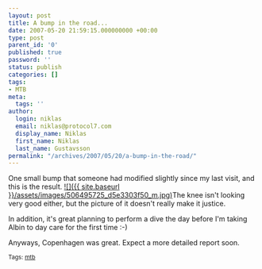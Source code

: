 ```yaml
---
layout: post
title: A bump in the road...
date: 2007-05-20 21:59:15.000000000 +00:00
type: post
parent_id: '0'
published: true
password: ''
status: publish
categories: []
tags:
- MTB
meta:
  tags: ''
author:
  login: niklas
  email: niklas@protocol7.com
  display_name: Niklas
  first_name: Niklas
  last_name: Gustavsson
permalink: "/archives/2007/05/20/a-bump-in-the-road/"
---
```

One small bump that someone had modified slightly since my last visit, and this is the result. [![]({{ site.baseurl }}/assets/images/506495725_d5e3303f50_m.jpg)](http://farm1.static.flickr.com/213/506495725_d5e3303f50_b.jpg)The knee isn't looking very good either, but the picture of it doesn't really make it justice.

In addition, it's great planning to perform a dive the day before I'm taking Albin to day care for the first time :-)

Anyways, Copenhagen was great. Expect a more detailed report soon.

<small>Tags: <a rel="tag" href="http://technorati.com/tag/mtb">mtb</a></small>

